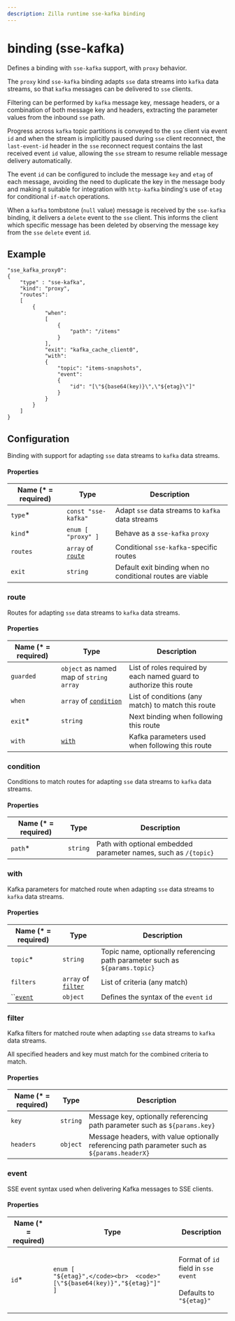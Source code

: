 ```yaml
---
description: Zilla runtime sse-kafka binding
---
```


# binding (sse-kafka)

Defines a binding with `sse-kafka`  support, with `proxy` behavior.

The `proxy` kind `sse-kafka` binding adapts `sse` data streams into `kafka` data streams, so that `kafka` messages can be delivered to `sse` clients.

Filtering can be performed by `kafka` message key, message headers, or a combination of both message key and headers, extracting the parameter values from the inbound `sse` path.

Progress across `kafka` topic partitions is conveyed to the `sse` client via event `id` and when the stream is implicitly paused during `sse` client reconnect, the `last-event-id` header in the `sse` reconnect request contains the last received event `id` value, allowing the `sse` stream to resume reliable message delivery automatically.

The event `id` can be configured to include the message `key` and `etag` of each message, avoiding the need to duplicate the key in the message body and making it suitable for integration with `http-kafka` binding's use of `etag` for conditional `if-match` operations.

When a `kafka` tombstone (`null` value) message is received by the `sse-kafka` binding, it delivers a `delete` event to the `sse` client. This informs the client which specific message has been deleted by observing the message key from the `sse` `delete` event `id`.

## Example

```
"sse_kafka_proxy0":
{
    "type" : "sse-kafka",
    "kind": "proxy",
    "routes":
    [
        {
            "when":
            [
                {
                    "path": "/items"
                }
            ],
            "exit": "kafka_cache_client0",
            "with":
            {
                "topic": "items-snapshots",
                "event":
                {
                    "id": "[\"${base64(key)}\",\"${etag}\"]"
                }
            }
        }
    ]
}
```

## Configuration

Binding with support for adapting `sse` data streams to `kafka` data streams.

#### Properties

| Name (\* = required) | Type                                             | Description                                                |
| -------------------- | ------------------------------------------------ | ---------------------------------------------------------- |
| `type`\*             | `const "sse-kafka"`                              | Adapt `sse` data streams to `kafka` data streams           |
| `kind`\*             | `enum [ "proxy" ]`                               | Behave as a `sse-kafka` `proxy`                            |
| `routes`             | `array` of [`route`](binding-sse-kafka.md#route) | Conditional `sse-kafka`-specific routes                    |
| `exit`               | `string`                                         | Default exit binding when no conditional routes are viable |

### route

Routes for adapting `sse` data streams to `kafka` data streams.

#### Properties

| Name (\* = required) | Type                                                       | Description                                                        |
| -------------------- | ---------------------------------------------------------- | ------------------------------------------------------------------ |
| `guarded`            | `object` as named map of `string` `array`                  | List of roles required by each named guard to authorize this route |
| `when`               | `array` of [`condition`](binding-sse-kafka.md#condition) | List of conditions (any match) to match this route                 |
| `exit`\*             | `string`                                                   | Next binding when following this route                             |
| `with`               | [`with`](binding-sse-kafka.md#with)                        | Kafka parameters used when following this route                    |

### condition

Conditions to match routes for adapting `sse` data streams to `kafka` data streams.

#### Properties

| Name (\* = required) | Type     | Description                                                     |
| -------------------- | -------- | --------------------------------------------------------------- |
| `path`\*             | `string` | Path with optional embedded parameter names, such as `/{topic}` |

### with

Kafka parameters for matched route when adapting `sse` data streams to `kafka` data streams.

#### Properties

| Name (\* = required)                      | Type                                               | Description                                                                 |
| ----------------------------------------- | -------------------------------------------------- | --------------------------------------------------------------------------- |
| `topic`\*                                 | `string`                                           | Topic name, optionally referencing path parameter such as `${params.topic}` |
| `filters`                                 | `array` of [`filter`](binding-sse-kafka.md#filter) | List of criteria (any match)                                                |
| ``[`event`](binding-sse-kafka.md#event) | `object`                                           | Defines the syntax of the `event` `id`                                      |

### filter

Kafka filters for matched route when adapting `sse` data streams to `kafka` data streams.

All specified headers and key must match for the combined criteria to match.

#### Properties

| Name (\* = required) | Type     | Description                                                                                   |
| -------------------- | -------- | --------------------------------------------------------------------------------------------- |
| `key`                | `string` | Message key, optionally referencing path parameter such as `${params.key}`                    |
| `headers`            | `object` | Message headers, with value optionally referencing path parameter such as `${params.headerX}` |

### event

SSE event syntax used when delivering Kafka messages to SSE clients.

#### Properties

| Name (\* = required) | Type                                                                                                                           | Description                                                                                                             |
| -------------------- | ------------------------------------------------------------------------------------------------------------------------------ | ----------------------------------------------------------------------------------------------------------------------- |
| `id`\*               | <p><code>enum [</code><br>  <code>"${etag}",</code><br>  <code>"[\"${base64(key)}\",\"${etag}\"]"</code><br><code>]</code></p> | <p>Format of <code>id</code> field in <code>sse</code> <code>event</code><br><br>Defaults to <code>"${etag}"</code></p> |

